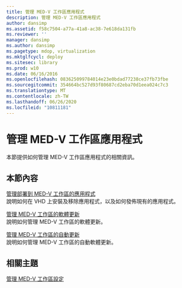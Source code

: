 ```yaml
---
title: 管理 MED-V 工作區應用程式
description: 管理 MED-V 工作區應用程式
author: dansimp
ms.assetid: f58c7504-a77a-41a8-ac38-7e618da131fb
ms.reviewer: ''
manager: dansimp
ms.author: dansimp
ms.pagetype: mdop, virtualization
ms.mktglfcycl: deploy
ms.sitesec: library
ms.prod: w10
ms.date: 06/16/2016
ms.openlocfilehash: 083625099784014e23e0bdad77238ce37fb73fbe
ms.sourcegitcommit: 354664bc527d93f80687cd2eba70d1eea024c7c3
ms.translationtype: MT
ms.contentlocale: zh-TW
ms.lasthandoff: 06/26/2020
ms.locfileid: "10811181"
---
```

# 管理 MED-V 工作區應用程式


本節提供如何管理 MED-V 工作區應用程式的相關資訊。

## 本節內容


<a href="" id="managing-applications-deployed-to-med-v-workspaces"></a>[管理部署到 MED-V 工作區的應用程式](managing-applications-deployed-to-med-v-workspaces.md)  
說明如何在 VHD 上安裝及移除應用程式，以及如何發佈現有的應用程式。

<a href="" id="managing-software-updates-for-med-v-workspaces"></a>[管理 MED-V 工作區的軟體更新](managing-software-updates-for-med-v-workspaces.md)  
說明如何管理 MED-V 工作區的軟體更新。

<a href="" id="managing-automatic-updates-for-med-v-workspaces"></a>[管理 MED-V 工作區的自動更新](managing-automatic-updates-for-med-v-workspaces.md)  
說明如何管理 MED-V 工作區的自動軟體更新。

## 相關主題


[管理 MED-V 工作區設定](manage-med-v-workspace-settings.md)

 

 





